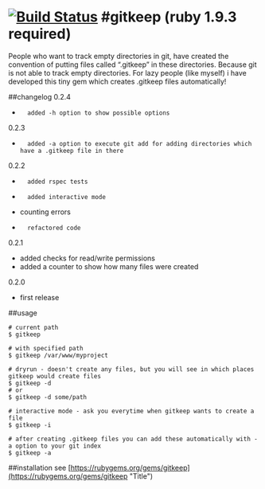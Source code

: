 [![Build Status](https://travis-ci.org/ar1hur/gitkeep.png?branch=master)](https://travis-ci.org/ar1hur/gitkeep)
#gitkeep (ruby 1.9.3 required)
=======

People who want to track empty directories in git, have created the convention of putting files called “.gitkeep” in these directories.
Because git is not able to track empty directories.
For lazy people (like myself) i have developed this tiny gem which creates .gitkeep files automatically!

##changelog
0.2.4
-       added -h option to show possible options

0.2.3
-		added -a option to execute git add for adding directories which have a .gitkeep file in there	

0.2.2
-		added rspec tests
-		added interactive mode
- 	counting errors
-		refactored code

0.2.1  
-   added checks for read/write permissions  
-   added a counter to show how many files were created  
    
0.2.0  
-   first release


##usage
``` shell
# current path    
$ gitkeep

# with specified path
$ gitkeep /var/www/myproject

# dryrun - doesn't create any files, but you will see in which places gitkeep would create files
$ gitkeep -d
# or
$ gitkeep -d some/path

# interactive mode - ask you everytime when gitkeep wants to create a file
$ gitkeep -i

# after creating .gitkeep files you can add these automatically with -a option to your git index
$ gitkeep -a
```

##installation
see [https://rubygems.org/gems/gitkeep](https://rubygems.org/gems/gitkeep "Title")
